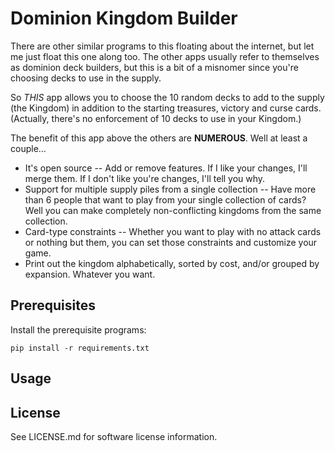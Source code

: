 Dominion Kingdom Builder
========================

There are other similar programs to this floating about the internet, but let me just float this one along too.  The other apps usually refer to themselves as dominion deck builders, but this is a bit of a misnomer since you're choosing decks to use in the supply.  

So _THIS_ app allows you to choose the 10 random decks to add to the supply (the Kingdom) in addition to the starting treasures, victory and curse cards.  (Actually, there's no enforcement of 10 decks to use in your Kingdom.)

The benefit of this app above the others are **NUMEROUS**.  Well at least a couple...

 * It's open source -- Add or remove features.  If I like your changes, I'll merge them.  If I don't like you're changes, I'll tell you why.  
 * Support for multiple supply piles from a single collection -- Have more than 6 people that want to play from your single collection of cards?  Well you can make completely non-conflicting kingdoms from the same collection. 
 * Card-type constraints -- Whether you want to play with no attack cards or nothing but them, you can set those constraints and customize your game.
 * Print out the kingdom alphabetically, sorted by cost, and/or grouped by expansion.  Whatever you want.


Prerequisites
-------------

Install the prerequisite programs:

	pip install -r requirements.txt


Usage
-----

License
-------

See LICENSE.md for software license information.